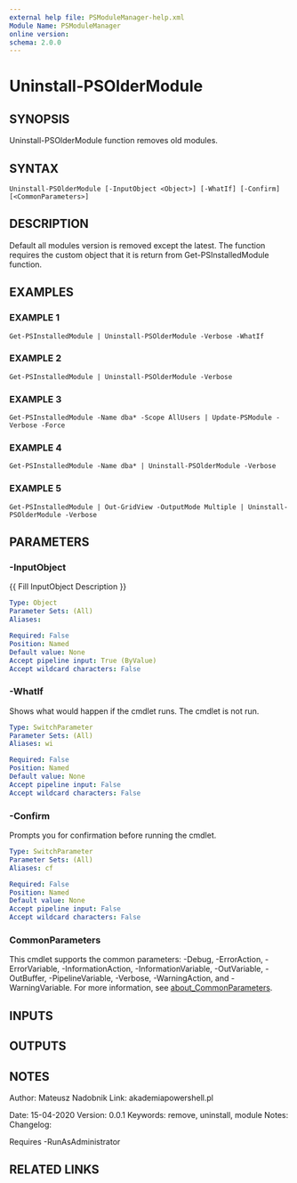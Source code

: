 ```yaml
---
external help file: PSModuleManager-help.xml
Module Name: PSModuleManager
online version:
schema: 2.0.0
---
```


# Uninstall-PSOlderModule

## SYNOPSIS
Uninstall-PSOlderModule function removes old modules.

## SYNTAX

```
Uninstall-PSOlderModule [-InputObject <Object>] [-WhatIf] [-Confirm] [<CommonParameters>]
```

## DESCRIPTION
Default all modules version is removed except the latest.
The function requires the custom object that it is return from Get-PSInstalledModule function.

## EXAMPLES

### EXAMPLE 1
```
Get-PSInstalledModule | Uninstall-PSOlderModule -Verbose -WhatIf
```

### EXAMPLE 2
```
Get-PSInstalledModule | Uninstall-PSOlderModule -Verbose
```

### EXAMPLE 3
```
Get-PSInstalledModule -Name dba* -Scope AllUsers | Update-PSModule -Verbose -Force
```

### EXAMPLE 4
```
Get-PSInstalledModule -Name dba* | Uninstall-PSOlderModule -Verbose
```

### EXAMPLE 5
```
Get-PSInstalledModule | Out-GridView -OutputMode Multiple | Uninstall-PSOlderModule -Verbose
```

## PARAMETERS

### -InputObject
{{ Fill InputObject Description }}

```yaml
Type: Object
Parameter Sets: (All)
Aliases:

Required: False
Position: Named
Default value: None
Accept pipeline input: True (ByValue)
Accept wildcard characters: False
```

### -WhatIf
Shows what would happen if the cmdlet runs.
The cmdlet is not run.

```yaml
Type: SwitchParameter
Parameter Sets: (All)
Aliases: wi

Required: False
Position: Named
Default value: None
Accept pipeline input: False
Accept wildcard characters: False
```

### -Confirm
Prompts you for confirmation before running the cmdlet.

```yaml
Type: SwitchParameter
Parameter Sets: (All)
Aliases: cf

Required: False
Position: Named
Default value: None
Accept pipeline input: False
Accept wildcard characters: False
```

### CommonParameters
This cmdlet supports the common parameters: -Debug, -ErrorAction, -ErrorVariable, -InformationAction, -InformationVariable, -OutVariable, -OutBuffer, -PipelineVariable, -Verbose, -WarningAction, and -WarningVariable. For more information, see [about_CommonParameters](http://go.microsoft.com/fwlink/?LinkID=113216).

## INPUTS

## OUTPUTS

## NOTES
Author: Mateusz Nadobnik
Link: akademiapowershell.pl

Date: 15-04-2020
Version: 0.0.1
Keywords: remove, uninstall, module
Notes:
Changelog:

Requires -RunAsAdministrator

## RELATED LINKS

